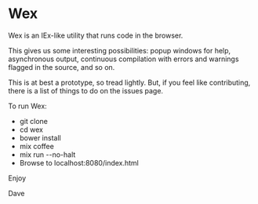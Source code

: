 Wex
===

Wex is an IEx-like utility that runs code in the browser.

This gives us some interesting possibilities: popup windows for help,
asynchronous output, continuous compilation with errors and warnings
flagged in the source, and so on.

This is at best a prototype, so tread lightly. But, if you feel like
contributing, there is a list of things to do on the issues page.

To run Wex:

* git clone
* cd wex
* bower install
* mix coffee
* mix run --no-halt
* Browse to localhost:8080/index.html

Enjoy


Dave
